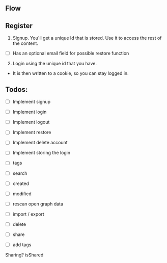 ## Flow

## Register

1. Signup. You'll get a unique Id that is stored. Use it to access the rest of the content. 
- [ ] Has an optional email field for possible restore function

2. Login using the unique id that you have.
  - It is then written to a cookie, so you can stay logged in.



## Todos:
  - [ ] Implement signup
  - [ ] Implement login
  - [ ] Implement logout
  - [ ] Implement restore
  - [ ] Implement delete account
  - [ ] Implement storing the login

- [ ] tags
- [ ] search
- [ ] created
- [ ] modified
- [ ] rescan open graph data
- [ ] import / export
- [ ] delete
- [ ] share
- [ ] add tags

Sharing? isShared
